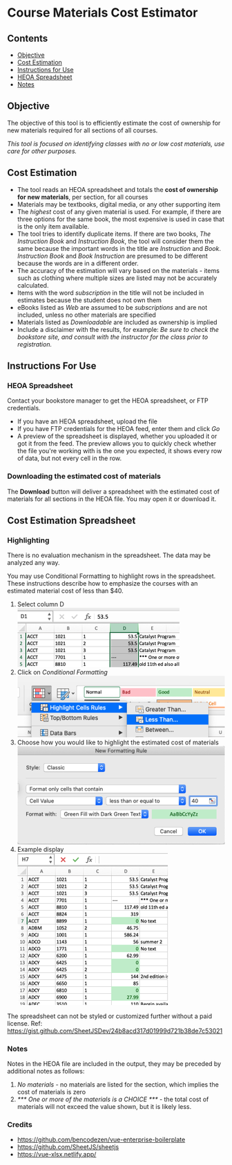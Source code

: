 # Course Materials Cost Estimator

## Contents

- [Objective](#objective)
- [Cost Estimation](#cost-estimation)
- [Instructions for Use](#instructions-for-use)
- [HEOA Spreadsheet](#heoa-spreadsheet)
- [Notes](#notes)

## Objective

The objective of this tool is to efficiently estimate the cost of ownership for new materials required for all sections of all courses.

_This tool is focused on identifying classes with no or low cost materials, use care for other purposes._

## Cost Estimation

- The tool reads an HEOA spreadsheet and totals the **cost of ownership for new materials**, per section, for all courses
- Materials may be textbooks, digital media, or any other supporting item
- The _highest_ cost of any given material is used. For example, if there are three options for the same book, the most expensive is used in case that is the only item available.
- The tool tries to identify duplicate items. If there are two books, _The Instruction Book_ and _Instruction Book_, the tool will consider them the same because the important words in the title are _Instruction_ and _Book_. _Instruction Book_ and _Book Instruction_ are presumed to be different because the words are in a different order.
- The accuracy of the estimation will vary based on the materials - items such as clothing where multiple sizes are listed may not be accurately calculated.
- Items with the word _subscription_ in the title will not be included in estimates because the student does not own them
- eBooks listed as _Web_ are assumed to be _subscriptions_ and are not included, unless no other materials are specified
- Materials listed as _Downloadable_ are included as ownership is implied
- Include a disclaimer with the results, for example: _Be sure to check the bookstore site, and consult with the instructor for the class prior to registration._

## Instructions For Use

### HEOA Spreadsheet

Contact your bookstore manager to get the HEOA spreadsheet, or FTP credentials.

- If you have an HEOA spreadsheet, upload the file
- If you have FTP credentials for the HEOA feed, enter them and click _Go_
- A preview of the spreadsheet is displayed, whether you uploaded it or got it from the feed. The preview allows you to quickly check whether the file you're working with is the one you expected, it shows every row of data, but not every cell in the row.

### Downloading the estimated cost of materials

The **Download** button will deliver a spreadsheet with the estimated cost of materials for all sections in the HEOA file. You may open it or download it.

## Cost Estimation Spreadsheet

### Highlighting

There is no evaluation mechanism in the spreadsheet. The data may be analyzed any way.

You may use Conditional Formatting to highlight rows in the spreadsheet. These instructions describe how to emphasize the courses with an estimated material cost of less than \$40.

1. Select column D  
   ![Select column D](public/assets/doc-images/excel-hints-1.png)
1. Click on _Conditional Formatting_  
   ![Click Conditional Formatting](public/assets/doc-images/excel-hints-2.png)
1. Choose how you would like to highlight the estimated cost of materials  
   ![Choose Conditional Formatting](public/assets/doc-images/excel-hints-3.png)
1. Example display  
   ![Example display](public/assets/doc-images/excel-hints-4.png)

The spreadsheet can not be styled or customized further without a paid license. Ref: <https://gist.github.com/SheetJSDev/24b8acd317d01999d721b38de7c53021>

### Notes

Notes in the HEOA file are included in the output, they may be preceded by additional notes as follows:

1. _No materials_ - no materials are listed for the section, which implies the cost of materials is zero
1. _\*\*\* One or more of the materials is a CHOICE \*\*\*_ - the total cost of materials will not exceed the value shown, but it is likely less.

### Credits

- <https://github.com/bencodezen/vue-enterprise-boilerplate>
- <https://github.com/SheetJS/sheetjs>
- <https://vue-xlsx.netlify.app/>
